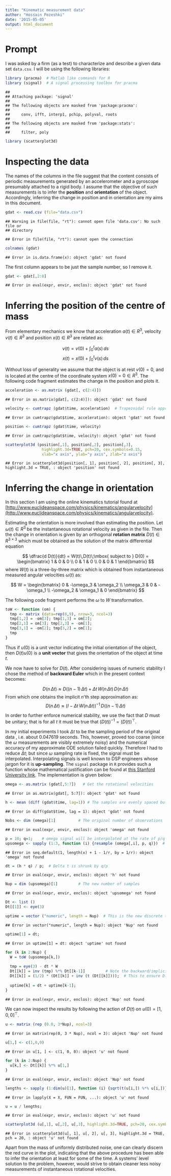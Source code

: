 ```yaml
---
title: "Kinematic measurement data"
author: "Hossain Pezeshki"
date: '2015-05-05'
output: html_document
---
```


# Prompt #
I was asked by a firm (as a test) to characterize and describe a given data set `data.csv`.
I will be using the following libraries:

```r
library (pracma)  # Matlab like commands for R
library (signal)  # A signal processing toolbox for pracma
```

```
## 
## Attaching package: 'signal'
## 
## The following objects are masked from 'package:pracma':
## 
##     conv, ifft, interp1, pchip, polyval, roots
## 
## The following objects are masked from 'package:stats':
## 
##     filter, poly
```

```r
library (scatterplot3d)
```

# Inspecting the data #
The names of the columns in the file suggest that the content consists of periodic measurements
generated by an accelerometer and a gyroscope presumably attached to a rigid body.
I assume that the objective of such measurements is to infer the **position** and
**orientation** of the object.
Accordingly, inferring the change in position and in orientation are my aims in this document.


```r
gdat <- read.csv (file="data.csv")
```

```
## Warning in file(file, "rt"): cannot open file 'data.csv': No such file or
## directory
```

```
## Error in file(file, "rt"): cannot open the connection
```

```r
colnames (gdat)
```

```
## Error in is.data.frame(x): object 'gdat' not found
```

The first column appears to be just the sample number, so I remove it.

```r
gdat <- gdat[,2:8]
```

```
## Error in eval(expr, envir, enclos): object 'gdat' not found
```

# Inferring the position of the centre of mass #
From elementary mechanics we know that acceleration $a(t)\in R^3$, velocity $v(t) \in R^3$ 
and position $x(t) \in R^3$
are related as:

$$ v(t) = v(0) + \int_0^t a(s)\,ds$$
$$ x(t) = x(0) + \int_0^t v(s)\,ds$$

Without loss of generality we assume that the object is at rest $v(0)=0$, and is located at the centre
of the coordinate system $x(0) = 0\in R^3$. The following code fragment estimates the change
in the position and plots it.


```r
acceleration <- as.matrix (gdat[, c(2:4)])
```

```
## Error in as.matrix(gdat[, c(2:4)]): object 'gdat' not found
```

```r
velocity <- cumtrapz (gdat$time, acceleration)  # Trapezoidal rule approximation of the integrals.
```

```
## Error in cumtrapz(gdat$time, acceleration): object 'gdat' not found
```

```r
position <- cumtrapz (gdat$time, velocity)
```

```
## Error in cumtrapz(gdat$time, velocity): object 'gdat' not found
```

```r
scatterplot3d (position[,1], position[,2], position[,3],
				highlight.3d=TRUE, pch=20, cex.symbols=0.15,
				xlab="x axis", ylab="y axis", zlab="z axis")
```

```
## Error in scatterplot3d(position[, 1], position[, 2], position[, 3], highlight.3d = TRUE, : object 'position' not found
```

# Inferring the change in orientation #
In this section I am using the online kinematics tutorial
found at [http://www.euclideanspace.com/physics/kinematics/angularvelocity](http://www.euclideanspace.com/physics/kinematics/angularvelocity).

Estimating the orientation is more involved than estimating the position. 
Let $\omega(t) \in R^3$ be the instantaneous 
rotational velocity as given in the file. Then the change in orientation is given by
an orthogonal **rotation matrix** $D(t) \in R^{3\times3}$ which must be obtained
as the solution of the matrix differential equation

$$ \dfrac{d D(t)}{dt} = W(t)\,D(t)\;\mbox{ subject to } D(0) = 
\begin{bmatrix}
1 & 0 & 0 \\
0 & 1 & 0 \\
0 & 0 & 1
\end{bmatrix} $$
where $W(t)$ is a three-by-three matrix which is obtained from instantaneous
measured angular velocities $\omega(t)$ as:

$$ W = \begin{bmatrix}
0 & -\omega_3 & \omega_2 \\
\omega_3 & 0 & -\omega_1 \\
-\omega_2 & \omega_1 & 0 
\end{bmatrix} $$

The following code fragment performs the $\omega$ to $W$ transformation.

```r
toW <- function (om) {
  tmp <- matrix (data=rep(0,9), nrow=3, ncol=3)
  tmp[1,2] = -om[3]; tmp[1,3] = om[2];
  tmp[2,1] = om[3]; tmp[2,3] = -om[1];
  tmp[3,1] = -om[2]; tmp[3,2] = om[1];
  tmp
}
```

Thus if $u(0)$ is a unit vector indicating the initial orientation of the object,
then $D(t) u(0)$ is a **unit vector** that gives the orientation of the object
at time $t$.

We now have to solve for $D(t)$.
After considering issues of numeric stability I chose the method of **backward Euler** which
in the present context becomes:

$$ D(n\,\Delta t) \approx D((n-1)\,\Delta t) + \Delta t\, W(n\,\Delta t)\, D(n\,\Delta t)$$
From which one obtains the implicit $n$'th step approximation as:
$$ D(n\,\Delta t) \approx \left(I - \Delta t\, W(n\,\Delta t)\right)^{-1}\, D((n-1)\,\Delta t)$$

In order to further enforce numerical stability, we use the fact that $D$ must be unitary;
that is
for all $t$ it must be true that $\left(D(t)\right)^{-1} = \left(D(t)\right)^{\top}$.

In my initial experiments I took $\Delta t$ to be the sampling period of the original data
, i.e. about $0.047619$ seconds. This, however, proved too coarse (since the $\omega$ measurements
are visibly extremely noisy) and the numerical accuracy of my approximate ODE solution failed quickly.
Therefore I had to reduce $\Delta t$; but since $\omega$ sampling rate is fixed, 
the signal must be interpolated. Interpolating signals is well known to DSP engineers
whose jargon for it is __up-sampling__. The `signal` package in `R` provides such
a function whose mathematical justification can be found
at [this Stanford University link](https://ccrma.stanford.edu/~jos/resample/Theory_Ideal_Bandlimited_Interpolation.html).
The implementation is given below:



```r
omega <- as.matrix (gdat[,5:7])   # Get the rotational velocities
```

```
## Error in as.matrix(gdat[, 5:7]): object 'gdat' not found
```

```r
h <- mean (diff (gdat$time, lag=1)) # The samples are evenly spaced but for tiny variations.
```

```
## Error in diff(gdat$time, lag = 1): object 'gdat' not found
```

```r
Nobs <- dim (omega)[1]			# The original number of observations
```

```
## Error in eval(expr, envir, enclos): object 'omega' not found
```

```r
p = 10; q=1;  	# omega signal will be interpolated at the rate of p/q
upsomega <- sapply (1:3, function (i) {resample (omega[,i], p, q)})  # upsampled omega
```

```
## Error in seq.default(1, length(x) + 1 - 1/r, by = 1/r): object 'omega' not found
```

```r
dt = (h * q) / p;  # Delta t is shrunk by q/p
```

```
## Error in eval(expr, envir, enclos): object 'h' not found
```

```r
Nup = dim (upsomega)[1]			# The new number of samples
```

```
## Error in eval(expr, envir, enclos): object 'upsomega' not found
```

```r
Dt <- list ()
Dt[[1]] <- eye(3)

uptime = vector ("numeric", length = Nup)  # This is the new discrete time axis
```

```
## Error in vector("numeric", length = Nup): object 'Nup' not found
```

```r
uptime[1] = dt;
```

```
## Error in uptime[1] = dt: object 'uptime' not found
```

```r
for (k in 2:Nup) {
  W = toW (upsomega[k,])
  
  tmp = eye(3) - dt * W
  Dt[[k]] = inv (tmp) %*% Dt[[k-1]]			# Note the backward/implicit Euler
  Dt[[k]] = (1/2) * (Dt[[k]] + inv (t (Dt[[k]])));	# This to ensure D(t) remains unitary
  
  uptime[k] = dt + uptime[k-1];
}
```

```
## Error in eval(expr, envir, enclos): object 'Nup' not found
```

We can now inspect the results by following the action of $D(t)$ on $u(0) = [1,0,0]^\top$.

```r
u <- matrix (rep (0.0, 3*Nup), ncol=3)
```

```
## Error in matrix(rep(0, 3 * Nup), ncol = 3): object 'Nup' not found
```

```r
u[1,] <- c(1,0,0)
```

```
## Error in u[1, ] <- c(1, 0, 0): object 'u' not found
```

```r
for (k in 2:Nup) {
  u[k,] <- Dt[[k]] %*% u[1,]
}
```

```
## Error in eval(expr, envir, enclos): object 'Nup' not found
```

```r
lengths <- sapply (1:dim(u)[1], function (i) {sqrt(t(u[i,]) %*% u[i,])})
```

```
## Error in lapply(X = X, FUN = FUN, ...): object 'u' not found
```

```r
u = u / lengths;
```

```
## Error in eval(expr, envir, enclos): object 'u' not found
```

```r
scatterplot3d (u[,1], u[,2], u[,3], highlight.3d=TRUE, pch=20, cex.symbols=0.1)
```

```
## Error in scatterplot3d(u[, 1], u[, 2], u[, 3], highlight.3d = TRUE, pch = 20, : object 'u' not found
```

Apart from the mass of uniformly distributed noise, one can clearly discern the red curve in the plot,
indicating that the above procedure has been able to infer the orientation at least for some of
the time. A systems' level solution to the problem, however, would strive to obtain cleaner less noisy
measurements of instantaneous rotational velocities.
<br><br><br>





















